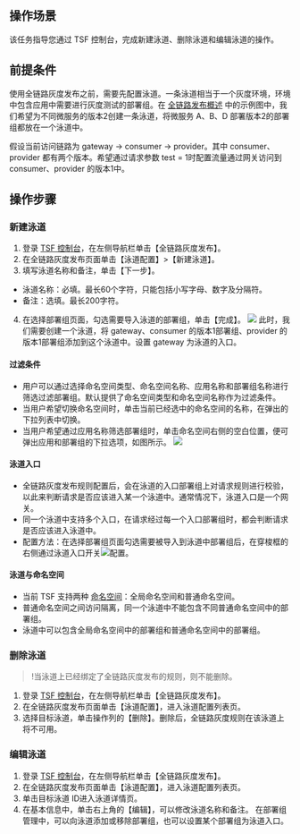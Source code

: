## 操作场景
该任务指导您通过 TSF 控制台，完成新建泳道、删除泳道和编辑泳道的操作。

## 前提条件
使用全链路灰度发布之前，需要先配置泳道。一条泳道相当于一个灰度环境，环境中包含应用中需要进行灰度测试的部署组。在 [全链路发布概述](https://cloud.tencent.com/document/product/649/43464) 中的示例图中，我们希望为不同微服务的版本2创建一条泳道，将微服务 A、B、D 部署版本2的部署组都放在一个泳道中。

假设当前访问链路为 gateway -> consumer -> provider。其中 consumer、provider 都有两个版本。希望通过请求参数 test = 1时配置流量通过网关访问到 consumer、provider 的版本1中。

## 操作步骤

### 新建泳道

1. 登录 [TSF 控制台](https://console.cloud.tencent.com/tsf)，在左侧导航栏单击【全链路灰度发布】。
2. 在全链路灰度发布页面单击【泳道配置】>【新建泳道】。
3. 填写泳道名称和备注，单击【下一步】。
 - 泳道名称：必填。最长60个字符，只能包括小写字母、数字及分隔符。
 - 备注：选填。最长200字符。
4. 在选择部署组页面，勾选需要导入泳道的部署组，单击【完成】。
![](https://main.qcloudimg.com/raw/a09e33e4cc19564b77ddbefb66062bb6.png)
此时，我们需要创建一个泳道，将 gateway、consumer 的版本1部署组、provider 的版本1部署组添加到这个泳道中。设置 gateway 为泳道的入口。

#### 过滤条件
- 用户可以通过选择命名空间类型、命名空间名称、应用名称和部署组名称进行筛选过滤部署组。默认提供了命名空间类型和命名空间名称作为过滤条件。
- 当用户希望切换命名空间时，单击当前已经选中的命名空间的名称，在弹出的下拉列表中切换。
- 当用户希望通过应用名称筛选部署组时，单击命名空间右侧的空白位置，便可弹出应用和部署组的下拉选项，如图所示。
![](https://main.qcloudimg.com/raw/ea57cbf2544afd5c54d52cc8c45697e7.png)


#### 泳道入口
- 全链路灰度发布规则配置后，会在泳道的入口部署组上对请求规则进行校验，以此来判断请求是否应该进入某一个泳道中。通常情况下，泳道入口是一个网关。
- 同一个泳道中支持多个入口，在请求经过每一个入口部署组时，都会判断请求是否应该进入泳道中。
- 配置方法：在选择部署组页面勾选需要被导入到泳道中部署组后，在穿梭框的右侧通过泳道入口开关<img src="https://main.qcloudimg.com/raw/f1301505e2665f9c9d17a669befc7571.png" style="margin:0;">配置。


#### 泳道与命名空间
- 当前 TSF 支持两种 [命名空间](https://cloud.tencent.com/document/product/649/15522)：全局命名空间和普通命名空间。
- 普通命名空间之间访问隔离，同一个泳道中不能包含不同普通命名空间中的部署组。
- 泳道中可以包含全局命名空间中的部署组和普通命名空间中的部署组。


### 删除泳道
>!当泳道上已经绑定了全链路灰度发布的规则，则不能删除。

1. 登录 [TSF 控制台](https://console.cloud.tencent.com/tsf)，在左侧导航栏单击【全链路灰度发布】。
2. 在全链路灰度发布页面单击【泳道配置】，进入泳道配置列表页。
3. 选择目标泳道，单击操作列的【删除】。删除后，全链路灰度规则在该泳道上将不可用。


### 编辑泳道
1. 登录 [TSF 控制台](https://console.cloud.tencent.com/tsf)，在左侧导航栏单击【全链路灰度发布】。
2. 在全链路灰度发布页面单击【泳道配置】，进入泳道配置列表页。
3. 单击目标泳道 ID进入泳道详情页。
4. 在基本信息中，单击右上角的【编辑】，可以修改泳道名称和备注。
在部署组管理中，可以向泳道添加或移除部署组，也可以设置某个部署组为泳道入口。





